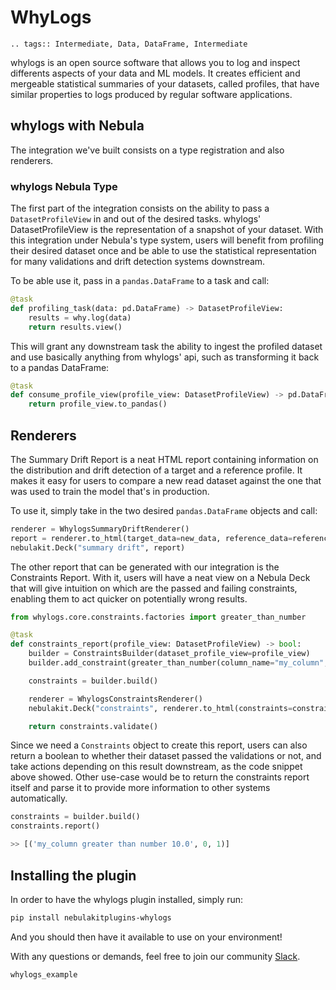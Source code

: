 # WhyLogs

```{eval-rst}
.. tags:: Intermediate, Data, DataFrame, Intermediate
```

whylogs is an open source software that allows you to log and inspect differents aspects of your data and ML models.
It creates efficient and mergeable statistical summaries of your datasets, called profiles, that have similar properties
to logs produced by regular software applications.

## whylogs with Nebula

The integration we've built consists on a type registration and also renderers.

### whylogs Nebula Type

The first part of the integration consists on the ability to pass a `DatasetProfileView` in and out of
the desired tasks. whylogs' DatasetProfileView is the representation of a snapshot of your dataset.
With this integration under Nebula's type system, users will benefit from profiling their desired dataset once
and be able to use the statistical representation for many validations and drift detection systems downstream.

To be able use it, pass in a `pandas.DataFrame` to a task and call:

```python
@task
def profiling_task(data: pd.DataFrame) -> DatasetProfileView:
    results = why.log(data)
    return results.view()
```

This will grant any downstream task the ability to ingest the profiled dataset and use
basically anything from whylogs' api, such as transforming it back to a pandas DataFrame:

```python
@task
def consume_profile_view(profile_view: DatasetProfileView) -> pd.DataFrame:
    return profile_view.to_pandas()
```

## Renderers

The Summary Drift Report is a neat HTML report containing information on the distribution and drift
detection of a target and a reference profile. It makes it easy for users to compare a new read dataset
against the one that was used to train the model that's in production.

To use it, simply take in the two desired `pandas.DataFrame` objects and call:

```python
renderer = WhylogsSummaryDriftRenderer()
report = renderer.to_html(target_data=new_data, reference_data=reference_data)
nebulakit.Deck("summary drift", report)
```

The other report that can be generated with our integration is the Constraints Report. With it, users will
have a neat view on a Nebula Deck that will give intuition on which are the passed and failing constraints, enabling
them to act quicker on potentially wrong results.

```python
from whylogs.core.constraints.factories import greater_than_number

@task
def constraints_report(profile_view: DatasetProfileView) -> bool:
    builder = ConstraintsBuilder(dataset_profile_view=profile_view)
    builder.add_constraint(greater_than_number(column_name="my_column", number=10.0))

    constraints = builder.build()

    renderer = WhylogsConstraintsRenderer()
    nebulakit.Deck("constraints", renderer.to_html(constraints=constraints))

    return constraints.validate()
```

Since we need a `Constraints` object to create this report, users can also return a boolean to whether their dataset
passed the validations or not, and take actions depending on this result downstream, as the code snippet above showed.
Other use-case would be to return the constraints report itself and parse it to provide more information to other
systems automatically.

```python
constraints = builder.build()
constraints.report()

>> [('my_column greater than number 10.0', 0, 1)]
```

## Installing the plugin

In order to have the whylogs plugin installed, simply run:

```bash
pip install nebulakitplugins-whylogs
```

And you should then have it available to use on your environment!

With any questions or demands, feel free to join our community [Slack].

[slack]: http://join.slack.whylabs.ai/

```{auto-examples-toc}
whylogs_example
```
